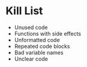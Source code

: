 Kill List
=========
* Unused code
* Functions with side effects
* Unformatted code
* Repeated code blocks
* Bad variable names
* Unclear code
